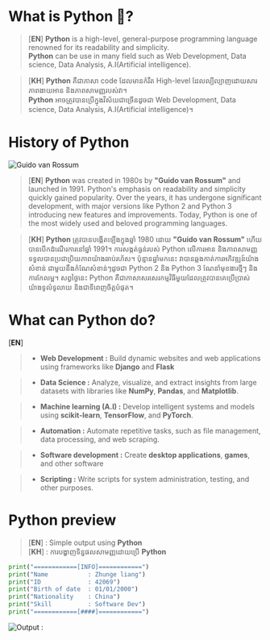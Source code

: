 # What is **Python** 🐍?

> [**EN**] **Python** is a high-level, general-purpose programming language renowned for its readability and simplicity. <br> **Python** can be use in many field such as Web Development, Data science, Data Analysis, A.I(Artificial intelligence).

> [**KH**] **Python** គឺជាភាសា code ដែលមានកំរឹត High-level ដែលល្បីល្បាញដោយសារភាពងាយអាន និងភាពសាមញ្ញរបស់វា។ <br> **Python** អាច​ត្រូវ​បាន​ប្រើ​ក្នុង​វិស័យ​ជា​ច្រើន​ដូច​ជា​ Web Development, Data science, Data Analysis, A.I(Artificial intelligence)។

# History of **Python**

![Guido van Rossum](docs/image_readme/guido-van-rossum.webp)

> [**EN**] **Python** was created in 1980s by **"Guido van Rossum"** and launched in 1991. Python's emphasis on readability and simplicity quickly gained popularity. Over the years, it has undergone significant development, with major versions like Python 2 and Python 3 introducing new features and improvements. Today, Python is one of the most widely used and beloved programming languages.

> [**KH**] **Python** ត្រូវបានបង្កើតឡើងក្នុងឆ្នាំ 1980 ដោយ **"Guido van Rossum"** ហើយបានបើកដំណើរការនៅឆ្នាំ 1991។ ការសង្កត់ធ្ងន់របស់ Python លើការអាន និងភាពសាមញ្ញទទួលបានប្រជាប្រិយភាពយ៉ាងឆាប់រហ័ស។ ប៉ុន្មានឆ្នាំមកនេះ វាបានឆ្លងកាត់ការអភិវឌ្ឍន៍យ៉ាងសំខាន់ ជាមួយនឹងកំណែសំខាន់ៗដូចជា Python 2 និង Python 3 ណែនាំមុខងារថ្មីៗ និងការកែលម្អ។ សព្វថ្ងៃនេះ Python គឺជាភាសាសរសេរកម្មវិធីមួយដែលត្រូវបានគេប្រើប្រាស់យ៉ាងទូលំទូលាយ និងជាទីពេញចិត្តបំផុត។

# What can **Python** do?

[**EN**]

> * **Web Development :** Build dynamic websites and web applications using frameworks like **Django** and **Flask**

> * **Data Science :** Analyze, visualize, and extract insights from large datasets with libraries like **NumPy**, **Pandas**, and **Matplotlib**.

> * **Machine learning (A.I) :** Develop intelligent systems and models using **scikit-learn**, **TensorFlow**, and **PyTorch**.

> * **Automation :** Automate repetitive tasks, such as file management, data processing, and web scraping.

> * **Software development :** Create **desktop applications**, **games**, and other software

> * **Scripting :** Write scripts for system administration, testing, and other purposes.

# Python preview

> [**EN**] : Simple output using **Python** <br> [**KH**] : ការបង្ហាញទិន្នផលសាមញ្ញដោយប្រើ **Python**

```python
print("============[INFO]============")
print("Name           : Zhunge liang")
print("ID             : 42069")
print("Birth of date  : 01/01/2000")
print("Nationality    : China")
print("Skill          : Software Dev")
print("============[####]============")
```

![Output :](docs/image_readme/git-lesson1.png)